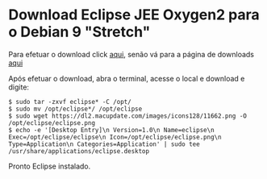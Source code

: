 # Download Eclipse JEE Oxygen2 para o Debian 9 "Stretch"

Para efetuar o download click [aqui](http://www.eclipse.org/downloads/download.php?file=/technology/epp/downloads/release/oxygen/2/eclipse-jee-oxygen-2-linux-gtk-x86_64.tar.gz&mirror_id=576), senão vá para a página de downloads [aqui](http://www.eclipse.org/downloads/packages/eclipse-ide-java-ee-developers/oxygen2)

Após efetuar o download, abra o terminal, acesse o local e download e digite:
<!-- language: shell -->
    $ sudo tar -zxvf eclipse* -C /opt/
    $ sudo mv /opt/eclipse*/ /opt/eclipse
    $ sudo wget https://dl2.macupdate.com/images/icons128/11662.png -O /opt/eclipse/eclipse.png
    $ echo -e '[Desktop Entry]\n Version=1.0\n Name=eclipse\n Exec=/opt/eclipse/eclipse\n Icon=/opt/eclipse/eclipse.png\n Type=Application\n Categories=Application' | sudo tee /usr/share/applications/eclipse.desktop
<!-- language: shell -->

Pronto Eclipse instalado.
